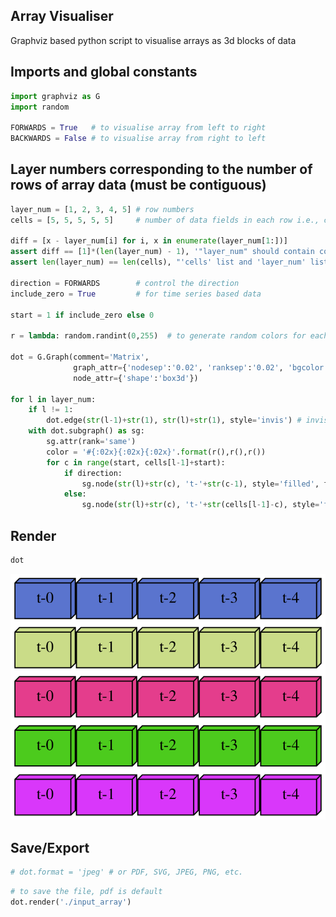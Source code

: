 ## Array Visualiser
Graphviz based python script to visualise arrays as 3d blocks of data

## Imports and global constants


```python
import graphviz as G
import random

FORWARDS = True   # to visualise array from left to right
BACKWARDS = False # to visualise array from right to left
```

## Layer numbers corresponding to the number of rows of array data (must be contiguous)


```python
layer_num = [1, 2, 3, 4, 5] # row numbers
cells = [5, 5, 5, 5, 5]     # number of data fields in each row i.e., columns in each row

diff = [x - layer_num[i] for i, x in enumerate(layer_num[1:])]
assert diff == [1]*(len(layer_num) - 1), '"layer_num" should contain contiguous numbers only'
assert len(layer_num) == len(cells), "'cells' list and 'layer_num' list should contain same number of entries"

direction = FORWARDS        # control the direction
include_zero = True         # for time series based data

start = 1 if include_zero else 0

r = lambda: random.randint(0,255)  # to generate random colors for each row 

dot = G.Graph(comment='Matrix', 
              graph_attr={'nodesep':'0.02', 'ranksep':'0.02', 'bgcolor':'transparent'},
              node_attr={'shape':'box3d'})

for l in layer_num:
    if l != 1:
        dot.edge(str(l-1)+str(1), str(l)+str(1), style='invis') # invisible edges to contrain layout
    with dot.subgraph() as sg:
        sg.attr(rank='same')
        color = '#{:02x}{:02x}{:02x}'.format(r(),r(),r())
        for c in range(start, cells[l-1]+start):
            if direction:
                sg.node(str(l)+str(c), 't-'+str(c-1), style='filled', fillcolor=color)
            else:
                sg.node(str(l)+str(c), 't-'+str(cells[l-1]-c), style='filled', fillcolor=color)
```

## Render


```python
dot
```




![svg](output_5_0.svg)



## Save/Export


```python
# dot.format = 'jpeg' # or PDF, SVG, JPEG, PNG, etc. 
```


```python
# to save the file, pdf is default
dot.render('./input_array')
```
